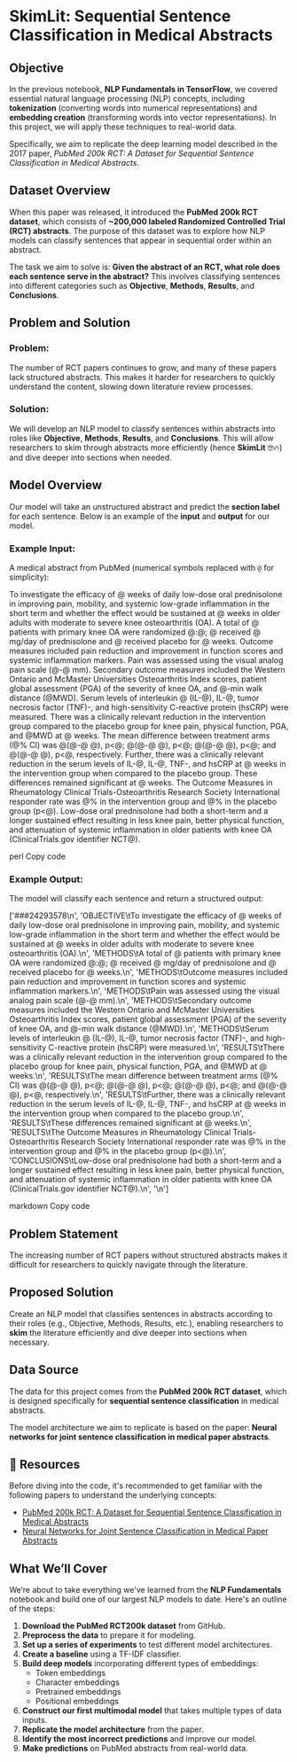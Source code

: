 # SkimLit: Sequential Sentence Classification in Medical Abstracts

## Objective

In the previous notebook, **NLP Fundamentals in TensorFlow**, we covered essential natural language processing (NLP) concepts, including **tokenization** (converting words into numerical representations) and **embedding creation** (transforming words into vector representations). In this project, we will apply these techniques to real-world data.

Specifically, we aim to replicate the deep learning model described in the 2017 paper, *PubMed 200k RCT: A Dataset for Sequential Sentence Classification in Medical Abstracts*.

## Dataset Overview

When this paper was released, it introduced the **PubMed 200k RCT dataset**, which consists of **~200,000 labeled Randomized Controlled Trial (RCT) abstracts**. The purpose of this dataset was to explore how NLP models can classify sentences that appear in sequential order within an abstract.

The task we aim to solve is: **Given the abstract of an RCT, what role does each sentence serve in the abstract?** This involves classifying sentences into different categories such as **Objective**, **Methods**, **Results**, and **Conclusions**.

## Problem and Solution

### Problem:
The number of RCT papers continues to grow, and many of these papers lack structured abstracts. This makes it harder for researchers to quickly understand the content, slowing down literature review processes.

### Solution:
We will develop an NLP model to classify sentences within abstracts into roles like **Objective**, **Methods**, **Results**, and **Conclusions**. This will allow researchers to skim through abstracts more efficiently (hence **SkimLit** 🤓🔥) and dive deeper into sections when needed.

## Model Overview

Our model will take an unstructured abstract and predict the **section label** for each sentence. Below is an example of the **input** and **output** for our model.

### Example Input:

A medical abstract from PubMed (numerical symbols replaced with `@` for simplicity):

To investigate the efficacy of @ weeks of daily low-dose oral prednisolone in improving pain, mobility, and systemic low-grade inflammation in the short term and whether the effect would be sustained at @ weeks in older adults with moderate to severe knee osteoarthritis (OA). A total of @ patients with primary knee OA were randomized @:@; @ received @ mg/day of prednisolone and @ received placebo for @ weeks. Outcome measures included pain reduction and improvement in function scores and systemic inflammation markers. Pain was assessed using the visual analog pain scale (@-@ mm). Secondary outcome measures included the Western Ontario and McMaster Universities Osteoarthritis Index scores, patient global assessment (PGA) of the severity of knee OA, and @-min walk distance (@MWD). Serum levels of interleukin @ (IL-@), IL-@, tumor necrosis factor (TNF)-, and high-sensitivity C-reactive protein (hsCRP) were measured. There was a clinically relevant reduction in the intervention group compared to the placebo group for knee pain, physical function, PGA, and @MWD at @ weeks. The mean difference between treatment arms (@% CI) was @(@-@ @), p<@; @(@-@ @), p<@; @(@-@ @), p<@; and @(@-@ @), p<@, respectively. Further, there was a clinically relevant reduction in the serum levels of IL-@, IL-@, TNF-, and hsCRP at @ weeks in the intervention group when compared to the placebo group. These differences remained significant at @ weeks. The Outcome Measures in Rheumatology Clinical Trials-Osteoarthritis Research Society International responder rate was @% in the intervention group and @% in the placebo group (p<@). Low-dose oral prednisolone had both a short-term and a longer sustained effect resulting in less knee pain, better physical function, and attenuation of systemic inflammation in older patients with knee OA (ClinicalTrials.gov identifier NCT@).

perl
Copy code

### Example Output:

The model will classify each sentence and return a structured output:

['###24293578\n', 'OBJECTIVE\tTo investigate the efficacy of @ weeks of daily low-dose oral prednisolone in improving pain, mobility, and systemic low-grade inflammation in the short term and whether the effect would be sustained at @ weeks in older adults with moderate to severe knee osteoarthritis (OA).\n', 'METHODS\tA total of @ patients with primary knee OA were randomized @:@; @ received @ mg/day of prednisolone and @ received placebo for @ weeks.\n', 'METHODS\tOutcome measures included pain reduction and improvement in function scores and systemic inflammation markers.\n', 'METHODS\tPain was assessed using the visual analog pain scale (@-@ mm).\n', 'METHODS\tSecondary outcome measures included the Western Ontario and McMaster Universities Osteoarthritis Index scores, patient global assessment (PGA) of the severity of knee OA, and @-min walk distance (@MWD).\n', 'METHODS\tSerum levels of interleukin @ (IL-@), IL-@, tumor necrosis factor (TNF)-, and high-sensitivity C-reactive protein (hsCRP) were measured.\n', 'RESULTS\tThere was a clinically relevant reduction in the intervention group compared to the placebo group for knee pain, physical function, PGA, and @MWD at @ weeks.\n', 'RESULTS\tThe mean difference between treatment arms (@% CI) was @(@-@ @), p<@; @(@-@ @), p<@; @(@-@ @), p<@; and @(@-@ @), p<@, respectively.\n', 'RESULTS\tFurther, there was a clinically relevant reduction in the serum levels of IL-@, IL-@, TNF-, and hsCRP at @ weeks in the intervention group when compared to the placebo group.\n', 'RESULTS\tThese differences remained significant at @ weeks.\n', 'RESULTS\tThe Outcome Measures in Rheumatology Clinical Trials-Osteoarthritis Research Society International responder rate was @% in the intervention group and @% in the placebo group (p<@).\n', 'CONCLUSIONS\tLow-dose oral prednisolone had both a short-term and a longer sustained effect resulting in less knee pain, better physical function, and attenuation of systemic inflammation in older patients with knee OA (ClinicalTrials.gov identifier NCT@).\n', '\n']

markdown
Copy code

## Problem Statement

The increasing number of RCT papers without structured abstracts makes it difficult for researchers to quickly navigate through the literature.

## Proposed Solution

Create an NLP model that classifies sentences in abstracts according to their roles (e.g., Objective, Methods, Results, etc.), enabling researchers to **skim** the literature efficiently and dive deeper into sections when necessary.

## Data Source

The data for this project comes from the **PubMed 200k RCT dataset**, which is designed specifically for **sequential sentence classification** in medical abstracts.

The model architecture we aim to replicate is based on the paper: **Neural networks for joint sentence classification in medical paper abstracts**.

## 📖 Resources

Before diving into the code, it's recommended to get familiar with the following papers to understand the underlying concepts:

- [PubMed 200k RCT: A Dataset for Sequential Sentence Classification in Medical Abstracts](https://arxiv.org/abs/1612.05251)
- [Neural Networks for Joint Sentence Classification in Medical Paper Abstracts](https://arxiv.org/abs/1612.05251)

## What We’ll Cover

We’re about to take everything we've learned from the **NLP Fundamentals** notebook and build one of our largest NLP models to date. Here's an outline of the steps:

1. **Download the PubMed RCT200k dataset** from GitHub.
2. **Preprocess the data** to prepare it for modeling.
3. **Set up a series of experiments** to test different model architectures.
4. **Create a baseline** using a TF-IDF classifier.
5. **Build deep models** incorporating different types of embeddings:
   - Token embeddings
   - Character embeddings
   - Pretrained embeddings
   - Positional embeddings
6. **Construct our first multimodal model** that takes multiple types of data inputs.
7. **Replicate the model architecture** from the paper.
8. **Identify the most incorrect predictions** and improve our model.
9. **Make predictions** on PubMed abstracts from real-world data.

